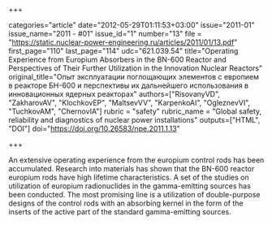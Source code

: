 +++

categories="article"
date="2012-05-29T01:11:53+03:00"
issue="2011-01"
issue_name="2011 - #01"
issue_id="1"
number="13"
file = "https://static.nuclear-power-engineering.ru/articles/2011/01/13.pdf"
first_page="110"
last_page="114"
udc="621.039.54"
title="Operating Experience from Europium Absorbers in the BN-600 Reactor and Perspectives of Their Further Utilization in the Innovation Nuclear Reactors"
original_title="Опыт эксплуатации поглощающих элементов с европием в реакторе БН-600 и перспективы их дальнейшего использования в инновационных ядерных реакторах"
authors=["RisovanyVD", "ZakharovAV", "KlochkovEP", "MaltsevVV", "KarpenkoAI", "OgleznevVI", "TuchkovAM", "ChernovIA"]
rubric = "safety"
rubric_name = "Global safety, reliability and diagnostics of nuclear power installations"
outputs=["HTML", "DOI"]
doi="https://doi.org/10.26583/npe.2011.1.13"

+++

An extensive operating experience from the europium control rods has been accumulated. Research into materials has shown that the BN-600 reactor europium rods have high lifetime characteristics. A set of the studies on utilization of europium radionuclides in the gamma-emitting sources has been conducted. The most promising line is a utilization of double-purpose designs of the control rods with an absorbing kernel in the form of the inserts of the active part of the standard gamma-emitting sources.